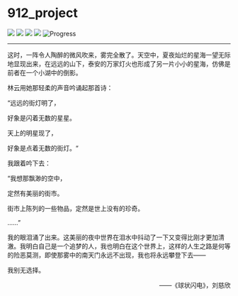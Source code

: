 # 912_project

[![](https://img.shields.io/badge/Author-@73fc-green.svg)](https://github.com/73fc)
[![](https://img.shields.io/badge/Author-@stellarkey-blue.svg)](https://github.com/stellarkey)
![](https://img.shields.io/badge/License-MIT-000000.svg)
![](https://img.shields.io/badge/License-CC:BY:NC:SA::4.0-000000.svg)
![Progress](http://progressed.io/bar/2?title=Progress)

---

这时，一阵令人陶醉的微风吹来，雾完全散了。天空中，夏夜灿烂的星海一望无际地显现出来，在远远的山下，泰安的万家灯火也形成了另一片小小的星海，仿佛是前者在一个小湖中的倒影。

林云用她那轻柔的声音吟诵起那首诗：

“远远的街灯明了，

好象是闪着无数的星星。

天上的明星现了，

好象是点着无数的街灯。“

我跟着吟下去：

“我想那飘渺的空中，

定然有美丽的街市。

街市上陈列的一些物品，定然是世上没有的珍奇。

……”

我的眼泪涌了出来。这美丽的夜中世界在泪水中抖动了一下又变得比刚才更加清澈。我明白自己是一个追梦的人，我也明白在这个世界上，这样的人生之路是何等的险恶莫测，即使那雾中的南天门永远不出现，我也将永远攀登下去——

我别无选择。

<p align="right">——《球状闪电》，刘慈欣</p>